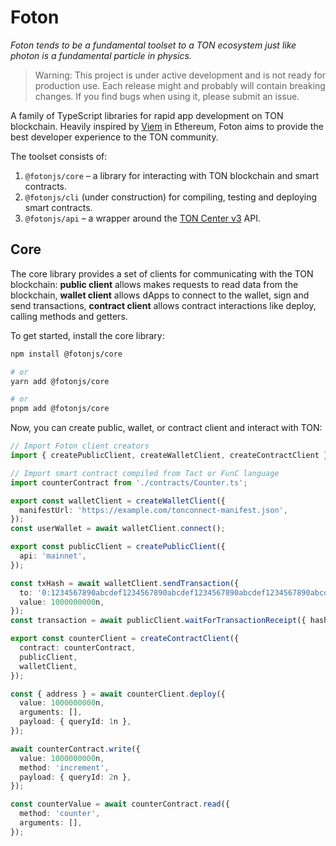 # Foton

_Foton tends to be a fundamental toolset to a TON ecosystem just like photon is a fundamental particle in physics._

> Warning: This project is under active development and is not ready for production use. Each release might and probably will contain breaking changes. If you find bugs when using it, please submit an issue.

A family of TypeScript libraries for rapid app development on TON blockchain. Heavily inspired by [Viem](https://viem.sh/) in Ethereum, Foton aims to provide the best developer experience to the TON community.  

The toolset consists of:
1. `@fotonjs/core` – a library for interacting with TON blockchain and smart contracts.
2. `@fotonjs/cli` (under construction) for compiling, testing and deploying smart contracts.
3. `@fotonjs/api` – a wrapper around the [TON Center v3](https://toncenter.com/) API.

## Core

The core library provides a set of clients for communicating with the TON blockchain: **public client** allows makes requests to read data from the blockchain, **wallet client** allows dApps to connect to the wallet, sign and send transactions, **contract client** allows contract interactions like deploy, calling methods and getters.

To get started, install the core library:

```bash
npm install @fotonjs/core

# or
yarn add @fotonjs/core

# or
pnpm add @fotonjs/core
```

Now, you can create public, wallet, or contract client and interact with TON:

```ts
// Import Foton client creators
import { createPublicClient, createWalletClient, createContractClient } from '@fotonjs/core';

// Import smart contract compiled from Tact or FunC language
import counterContract from './contracts/Counter.ts';

export const walletClient = createWalletClient({
  manifestUrl: 'https://example.com/tonconnect-manifest.json',
});
const userWallet = await walletClient.connect();

export const publicClient = createPublicClient({
  api: 'mainnet',
});

const txHash = await walletClient.sendTransaction({
  to: '0:1234567890abcdef1234567890abcdef1234567890abcdef1234567890abcdef',
  value: 1000000000n,
});
const transaction = await publicClient.waitForTransactionReceipt({ hash: txHash });

export const counterClient = createContractClient({
  contract: counterContract,
  publicClient,
  walletClient,
});

const { address } = await counterClient.deploy({
  value: 1000000000n,
  arguments: [],
  payload: { queryId: 1n },
});

await counterContract.write({
  value: 1000000000n,
  method: 'increment',
  payload: { queryId: 2n },
});

const counterValue = await counterContract.read({
  method: 'counter',
  arguments: [],
});
```
